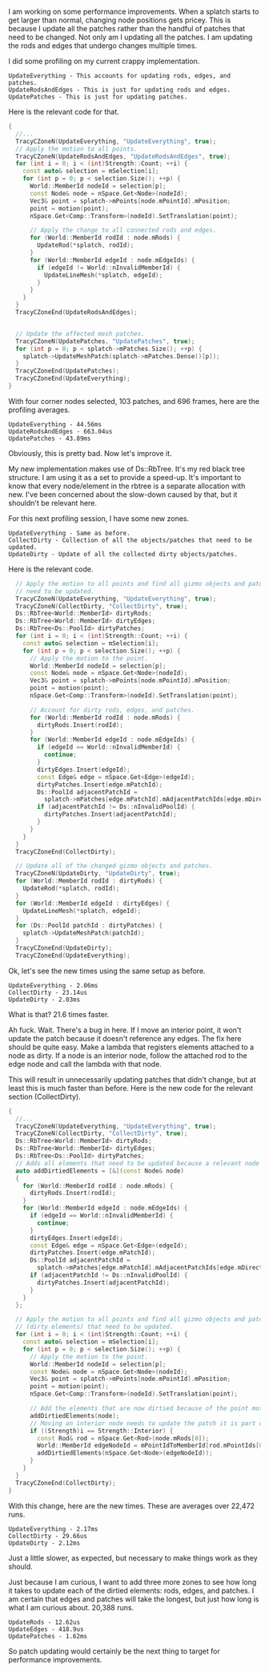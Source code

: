 I am working on some performance improvements. When a splatch starts to get larger than normal, changing node positions gets pricey. This is because I update all the patches rather than the handful of patches that need to be changed. Not only am I updating all the patches. I am updating the rods and edges that undergo changes multiple times.

I did some profiling on my current crappy implementation.
```
UpdateEverything - This accounts for updating rods, edges, and patches.
UpdateRodsAndEdges - This is just for updating rods and edges.
UpdatePatches - This is just for updating patches.
```
Here is the relevant code for that.
```cpp
{
  //...
  TracyCZoneN(UpdateEverything, "UpdateEverything", true);
  // Apply the motion to all points.
  TracyCZoneN(UpdateRodsAndEdges, "UpdateRodsAndEdges", true);
  for (int i = 0; i < (int)Strength::Count; ++i) {
    const auto& selection = mSelection[i];
    for (int p = 0; p < selection.Size(); ++p) {
      World::MemberId nodeId = selection[p];
      const Node& node = nSpace.Get<Node>(nodeId);
      Vec3& point = splatch->mPoints[node.mPointId].mPosition;
      point = motion(point);
      nSpace.Get<Comp::Transform>(nodeId).SetTranslation(point);

      // Apply the change to all connected rods and edges.
      for (World::MemberId rodId : node.mRods) {
        UpdateRod(*splatch, rodId);
      }
      for (World::MemberId edgeId : node.mEdgeIds) {
        if (edgeId != World::nInvalidMemberId) {
          UpdateLineMesh(*splatch, edgeId);
        }
      }
    }
  }
  TracyCZoneEnd(UpdateRodsAndEdges);


  // Update the affected mesh patches.
  TracyCZoneN(UpdatePatches, "UpdatePatches", true);
  for (int p = 0; p < splatch->mPatches.Size(); ++p) {
    splatch->UpdateMeshPatch(splatch->mPatches.Dense()[p]);
  }
  TracyCZoneEnd(UpdatePatches);
  TracyCZoneEnd(UpdateEverything);
}
```

With four corner nodes selected, 103 patches, and 696 frames, here are the profiling averages.
```
UpdateEverything - 44.56ms
UpdateRodsAndEdges - 663.04us
UpdatePatches - 43.89ms
```
Obviously, this is pretty bad. Now let's improve it.


My new implementation makes use of Ds::RbTree. It's my red black tree structure. I am using it as a set to provide a speed-up. It's important to know that every node/element in the rbtree is a separate allocation with new. I've been concerned about the slow-down caused by that, but it shouldn't be relevant here.

For this next profiling session, I have some new zones.
```
UpdateEverything - Same as before.
CollectDirty - Collection of all the objects/patches that need to be updated.
UpdateDirty - Update of all the collected dirty objects/patches.
```
Here is the relevant code.
```cpp
  // Apply the motion to all points and find all gizmo objects and patches that
  // need to be updated.
  TracyCZoneN(UpdateEverything, "UpdateEverything", true);
  TracyCZoneN(CollectDirty, "CollectDirty", true);
  Ds::RbTree<World::MemberId> dirtyRods;
  Ds::RbTree<World::MemberId> dirtyEdges;
  Ds::RbTree<Ds::PoolId> dirtyPatches;
  for (int i = 0; i < (int)Strength::Count; ++i) {
    const auto& selection = mSelection[i];
    for (int p = 0; p < selection.Size(); ++p) {
      // Apply the motion to the point.
      World::MemberId nodeId = selection[p];
      const Node& node = nSpace.Get<Node>(nodeId);
      Vec3& point = splatch->mPoints[node.mPointId].mPosition;
      point = motion(point);
      nSpace.Get<Comp::Transform>(nodeId).SetTranslation(point);

      // Account for dirty rods, edges, and patches.
      for (World::MemberId rodId : node.mRods) {
        dirtyRods.Insert(rodId);
      }
      for (World::MemberId edgeId : node.mEdgeIds) {
        if (edgeId == World::nInvalidMemberId) {
          continue;
        }
        dirtyEdges.Insert(edgeId);
        const Edge& edge = nSpace.Get<Edge>(edgeId);
        dirtyPatches.Insert(edge.mPatchId);
        Ds::PoolId adjacentPatchId =
          splatch->mPatches[edge.mPatchId].mAdjacentPatchIds[edge.mDirection];
        if (adjacentPatchId != Ds::nInvalidPoolId) {
          dirtyPatches.Insert(adjacentPatchId);
        }
      }
    }
  }
  TracyCZoneEnd(CollectDirty);

  // Update all of the changed gizmo objects and patches.
  TracyCZoneN(UpdateDirty, "UpdateDirty", true);
  for (World::MemberId rodId : dirtyRods) {
    UpdateRod(*splatch, rodId);
  }
  for (World::MemberId edgeId : dirtyEdges) {
    UpdateLineMesh(*splatch, edgeId);
  }
  for (Ds::PoolId patchId : dirtyPatches) {
    splatch->UpdateMeshPatch(patchId);
  }
  TracyCZoneEnd(UpdateDirty);
  TracyCZoneEnd(UpdateEverything);
```

Ok, let's see the new times using the same setup as before.
```
UpdateEverything - 2.06ms
CollectDirty - 23.14us
UpdateDirty - 2.03ms
```
What is that? 21.6 times faster.

Ah fuck. Wait. There's a bug in here. If I move an interior point, it won't update the patch because it doesn't reference any edges. The fix here should be quite easy. Make a lambda that registers elements attached to a node as dirty. If a node is an interior node, follow the attached rod to the edge node and call the lambda with that node.

This will result in unnecessarily updating patches that didn't change, but at least this is much faster than before. Here is the new code for the relevant section (CollectDirty).
```cpp
{
  //...
  TracyCZoneN(UpdateEverything, "UpdateEverything", true);
  TracyCZoneN(CollectDirty, "CollectDirty", true);
  Ds::RbTree<World::MemberId> dirtyRods;
  Ds::RbTree<World::MemberId> dirtyEdges;
  Ds::RbTree<Ds::PoolId> dirtyPatches;
  // Adds all elements that need to be updated because a relevant node moved.
  auto addDirtiedElements = [&](const Node& node)
  {
    for (World::MemberId rodId : node.mRods) {
      dirtyRods.Insert(rodId);
    }
    for (World::MemberId edgeId : node.mEdgeIds) {
      if (edgeId == World::nInvalidMemberId) {
        continue;
      }
      dirtyEdges.Insert(edgeId);
      const Edge& edge = nSpace.Get<Edge>(edgeId);
      dirtyPatches.Insert(edge.mPatchId);
      Ds::PoolId adjacentPatchId =
        splatch->mPatches[edge.mPatchId].mAdjacentPatchIds[edge.mDirection];
      if (adjacentPatchId != Ds::nInvalidPoolId) {
        dirtyPatches.Insert(adjacentPatchId);
      }
    }
  };

  // Apply the motion to all points and find all gizmo objects and patches
  // (dirty elements) that need to be updated.
  for (int i = 0; i < (int)Strength::Count; ++i) {
    const auto& selection = mSelection[i];
    for (int p = 0; p < selection.Size(); ++p) {
      // Apply the motion to the point.
      World::MemberId nodeId = selection[p];
      const Node& node = nSpace.Get<Node>(nodeId);
      Vec3& point = splatch->mPoints[node.mPointId].mPosition;
      point = motion(point);
      nSpace.Get<Comp::Transform>(nodeId).SetTranslation(point);

      // Add the elements that are now dirtied because of the point motion.
      addDirtiedElements(node);
      // Moving an interior node needs to update the patch it is part of.
      if ((Strength)i == Strength::Interior) {
        const Rod& rod = nSpace.Get<Rod>(node.mRods[0]);
        World::MemberId edgeNodeId = mPointIdToMemberId[rod.mPointIds[0]];
        addDirtiedElements(nSpace.Get<Node>(edgeNodeId));
      }
    }
  }
  TracyCZoneEnd(CollectDirty);
}
```

With this change, here are the new times. These are averages over 22,472 runs.
```
UpdateEverything - 2.17ms
CollectDirty - 29.66us
UpdateDirty - 2.12ms
```
Just a little slower, as expected, but necessary to make things work as they should.

Just because I am curious, I want to add three more zones to see how long it takes to update each of the dirtied elements: rods, edges, and patches. I am certain that edges and patches will take the longest, but just how long is what I am curious about. 20,388 runs.
```
UpdateRods - 12.62us
UpdateEdges - 418.9us
UpdatePatches - 1.62ms
```
So patch updating would certainly be the next thing to target for performance improvements.

